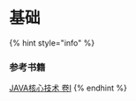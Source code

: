 # 基础

{% hint style="info" %}
### 参考书籍

[JAVA核心技术 卷I](https://book.douban.com/subject/26880667/)
{% endhint %}




